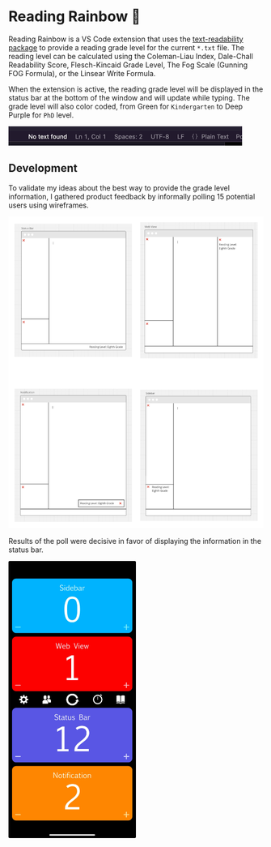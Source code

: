 # Reading Rainbow :rainbow:

Reading Rainbow is a VS Code extension that uses the [text-readability package](https://github.com/clearnote01/readability) to provide a reading grade level for the current `*.txt` file. The reading level can be calculated using the Coleman-Liau Index, Dale-Chall Readability Score, Flesch-Kincaid Grade Level, The Fog Scale (Gunning FOG Formula), or the Linsear Write Formula.

When the extension is active, the reading grade level will be displayed in the status bar at the bottom of the window and will update while typing. The grade level will also color coded, from Green for `Kindergarten` to Deep Purple for `PhD` level.

![Reading Rainbow Demo](files/ReadingRainbowDemo.gif)

## Development

To validate my ideas about the best way to provide the grade level information, I gathered product feedback by informally polling 15 potential users using wireframes.

![Reading Rainbow Wireframes](files/wireframes.png)

Results of the poll were decisive in favor of displaying the information in the status bar.

<img src="files/results.png" alt="Reading Rainbow Wireframe poll results" width="50%">
